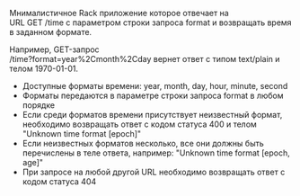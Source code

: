 Мнималистичное Rack приложение которое отвечает на  
    URL GET /time
с параметром строки запроса format и возвращать время в заданном формате. 

Например, GET-запрос  
    /time?format=year%2Cmonth%2Cday
вернет ответ с типом 
    text/plain и телом 1970-01-01.


 - Доступные форматы времени: year, month, day, hour, minute, second
 - Форматы передаются в параметре строки запроса format в любом порядке
 - Если среди форматов времени присутствует неизвестный формат, необходимо возвращать ответ с кодом статуса 400 и телом "Unknown time format [epoch]"
 - Если неизвестных форматов несколько, все они должны быть перечислены в теле ответа, например: "Unknown time format [epoch, age]"
 - При запросе на любой другой URL необходимо возвращать ответ с кодом статуса 404
